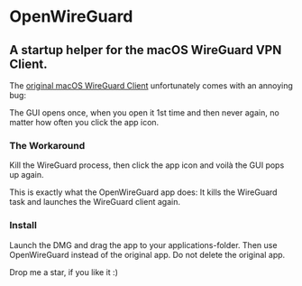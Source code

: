 # OpenWireGuard
## A startup helper for the macOS WireGuard VPN Client.
The [original macOS WireGuard Client](https://apps.apple.com/de/app/wireguard/id1451685025?mt=12) 
unfortunately comes with an annoying bug: 

The GUI opens once, when you open it 1st time and then never again, no matter how often you click the app icon.

### The Workaround
Kill the WireGuard process, then click the app icon and voilà the GUI pops up again.

This is exactly what the OpenWireGuard app does: It kills the WireGuard task and launches the WireGuard client again.

### Install
Launch the DMG and drag the app to your applications-folder. Then use OpenWireGuard instead of the original app.
Do not delete the original app.

Drop me a star, if you like it :)
